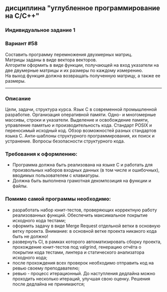 ## дисциплина "углубленное программирование на C/C++"
### Индивидуальное задание 1 
### Вариант #58
Составить программу перемножения двухмерных матриц.  
Матрицы заданы в виде вектора векторов.  
Алгоритм оформить в виде функции, получающей на вход указатели на две двумерные матрицы и их размеры по каждому измерению.  
На выход функция должна возвращать полученную матрицу, а также ее размеры.  

***

### Описание
Цели, задачи, структура курса. Язык C в современной промышленной разработке. Организация оперативной памяти.
Одно- и многомерные массивы, строки и указатели. Выделение и освобождение памяти, управление памятью и производительность кода.
Стандарт POSIX и переносимый исходный код. Обзор возможностей разных стандартов языка C. Анти-шаблоны структурного программирования, их поиск и устранение.
Вопросы безопасности структурного кода.


### Требования к оформлению:
* Программа должна быть реализована на языке C и работать для произвольных наборов входных данных (в том числе и ошибочных), вводимых пользователем с клавиатуры.  
* Должна быть выполнена грамотная декомпозиция на функции и файлы.  
### Помимо самой программы необходимо:
* разработать набор юнит-тестов, проверяющих корректную работу реализованных функций. Обеспечить максимальное покрытие исходного кода тестами;
* оформить задачу в виде Merge Request отдельной ветки в основную ветку проекта.
Внимание: в основной ветке проекта никакого кода быть не должно!
* развернуть CI, в рамках которого автоматизировать сборку проекта, прохождение юнит-тестов под valgrind, генерацию отчёта о покрытии кода тестами, линтера и статического анализатора исходного кода;
* после прохождения всех проверок необходимо отправить код на ревью своему преподавателю;
* ревью - процесс итерационный. До наступления дедлайна можно проходить несколько итераций, улучшая свою оценку. Решения после дедлайна не принимаются;

